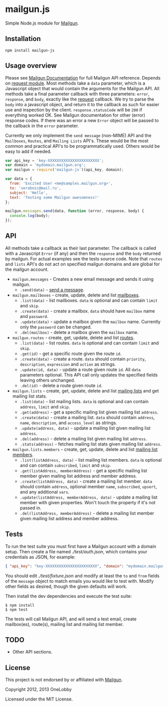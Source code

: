 # mailgun.js

Simple Node.js module for [Mailgun](http://www.mailgun.com).

## Installation

`npm install mailgun-js`

## Usage overview

Please see [Mailgun Documentation](http://documentation.mailgun.net) for full Mailgun API reference. Depends on [request module](https://github.com/mikeal/request).
Most methods take a `data` parameter, which is a Javascript object that would contain the arguments for the Mailgun API.
All methods take a final parameter callback with three parameters: `error`, `response`, and `body`, exactly like the [request](https://github.com/mikeal/request) callback.
We try to parse the `body` into a javascript object, and return it to the callback as such for easier use and inspection by the client.
`response.statusCode` will be `200` if everything worked OK. See Mailgun documentation for other (error) response codes.
If there was an error a new `Error` object will be passed to the callback in the `error` parameter.

Currently we only implement the `send message` (non-MIME) API and the `Mailboxes`, `Routes`, and `Mailing Lists` API's. These would be the most common
and practical API's to be programmatically used. Others would be easy to add if needed.

```javascript
var api_key = 'key-XXXXXXXXXXXXXXXXXXXXXXX';
var domain = 'mydomain.mailgun.org';
var mailgun = require('mailgun-js')(api_key, domain);

var data = {
  from: 'Excited User <me@samples.mailgun.org>',
  to: 'serobnic@mail.ru',
  subject: 'Hello',
  text: 'Testing some Mailgun awesomness!'
};

mailgun.messages.send(data, function (error, response, body) {
  console.log(body);
});
```

## API

All methods take a callback as their last parameter. The callback is called with a Javascript `Error` (if any) and then the `response` and the `body` returned by mailgun. 
For actual examples see the tests source code. Note that `routes` and `lists` API's do not act on specified mailgun domains and are global for the mailgun account.

* `mailgun.messages` - Creates a new email message and sends it using mailgun.
   * `.send(data)` - [send a message](http://documentation.mailgun.net/api-sending.html).
* `mailgun.mailboxes` - create, update, delete and list [mailboxes](http://documentation.mailgun.net/api-mailboxes.html).
   * `.list(data)` - list mailboxes. `data` is optional and can contain `limit` and `skip`.
   * `.create(data)` - create a mailbox. `data` should have `mailbox` name and `password`.
   * `.update(data)` - update a mailbox given the `mailbox` name. Currently only the `password` can be changed.
   * `.del(mailbox)` - delete a mailbox given the `mailbox` name.
* `mailgun.routes` - create, get, update, delete and list [routes](http://documentation.mailgun.net/api-routes.html).
   * `.list(data)` - list routes. `data` is optional and can contain `limit` and `skip`.
   * `.get(id)` - get a specific route given the route `id`.
   * `.create(data)` - create a route. `data` should contain `priority`, `description`, `expression` and `action` as strings.
   * `.update(id, data)` - update a route given route `id`. All `data` parameters optional. This API call only updates the specified fields leaving others unchanged.
   * `.del(id)` - delete a route given route `id`.
* `mailgun.lists` - create, get, update, delete and list [mailing lists](http://documentation.mailgun.net/api-mailinglists.html) and get mailing list stats.
   * `.list(data)` - list mailing lists. `data` is optional and can contain `address`, `limit` and `skip`.
   * `.get(address)` - get a specific mailing list given mailing list `address`.
   * `.create(data)` - create a mailing list. `data` should contain `address`, `name`, `description`, and `access_level` as strings.
   * `.update(address, data)` - update a mailing list given mailing list `address`.
   * `.del(address)` - delete a mailing list given mailing list `address`.
   * `.stats(address)` - fetches mailing list stats given mailing list `address`.
* `mailgun.lists.members` - create, get, update, delete and list [mailing list members](http://documentation.mailgun.net/api-mailinglists.html).
   * `.list(listAddress, data)` - list mailing list members. `data` is optional and can contain `subscribed`, `limit` and `skip`.
   * `.get(listAddress, memberAddress)` - get a specific mailing list member given mailing list address and member address.
   * `.create(listAddress, data)` - create a mailing list member. `data` should contain `address`, optional member `name`, `subscribed`, `upsert`, and any additional `vars`.
   * `.update(listAddress, memberAddress, data)` - update a mailing list member with given properties. Won't touch the property if it's not passed in.
   * `.del(listAddress, memberAddress)` - delete a mailing list member given mailing list address and member address.


## Tests

To run the test suite you must first have a Mailgun account with a domain setup. Then create a file named _./test/auth.json_, which contains your credentials as JSON, for example:

```json
{ "api_key": "key-XXXXXXXXXXXXXXXXXXXXXXX", "domain": "mydomain.mailgun.org" }
```

You should edit _./test/fixture.json_ and modify at least the `to` and `from` fields of the `message` object to match
emails you would like to test with. Modify other fields as desired, though the given defaults will work.

Then install the dev dependencies and execute the test suite:

```
$ npm install
$ npm test
```

The tests will call Mailgun API, and will send a test email, create mailbox(es), route(s), mailing list and mailing list member.

## TODO

* Other API sections.

## License

This project is not endorsed by or affiliated with [Mailgun](http://www.mailgun.com).

Copyright 2012, 2013 OneLobby

Licensed under the MIT License.
